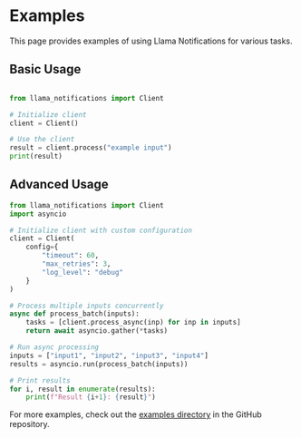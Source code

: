 # Examples

This page provides examples of using Llama Notifications for various tasks.

## Basic Usage

```python

from llama_notifications import Client

# Initialize client
client = Client()

# Use the client
result = client.process("example input")
print(result)
```

## Advanced Usage

```python
from llama_notifications import Client
import asyncio

# Initialize client with custom configuration
client = Client(
    config={
        "timeout": 60,
        "max_retries": 3,
        "log_level": "debug"
    }
)

# Process multiple inputs concurrently
async def process_batch(inputs):
    tasks = [client.process_async(inp) for inp in inputs]
    return await asyncio.gather(*tasks)

# Run async processing
inputs = ["input1", "input2", "input3", "input4"]
results = asyncio.run(process_batch(inputs))

# Print results
for i, result in enumerate(results):
    print(f"Result {i+1}: {result}")
```

For more examples, check out the [examples directory](https://github.com/llamasearchai/llama-notifications/tree/main/examples) in the GitHub repository.
